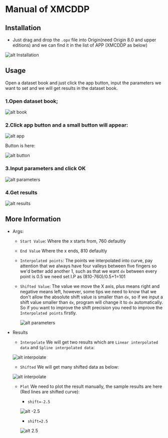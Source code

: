 # Manual of XMCDDP
## Installation
- Just drag and drop the `.opx` file into Origin(need Origin 8.0 and upper editions) and we can find it in the list of APP (XMCDDP as below)

![alt Installation](https://github.com/Airscker/XMCD_NSRL/blob/main/img/app.jpg?raw=true)
## Usage
Open a dataset book and just click the app button, input the parameters we want to set and we will get results in the dataset book.

### 1.Open dataset book;
![alt book](https://github.com/Airscker/XMCD_NSRL/blob/main/img/book.jpg?raw=true)
### 2.Click app button and a small button will appear:
![alt app](https://github.com/Airscker/XMCD_NSRL/blob/main/img/click.jpg?raw=true)

Button is here:

![alt button](https://github.com/Airscker/XMCD_NSRL/blob/main/img/button.jpg?raw=true)
### 3.Input parameters and click OK
![alt parameters](https://github.com/Airscker/XMCD_NSRL/blob/main/img/sample.jpg?raw=true)
### 4.Get results
![alt results](https://github.com/Airscker/XMCD_NSRL/blob/main/img/res.jpg?raw=true)

## More Information
- Args:
	- `Start Value`:
	Where the x starts from, 760 defaultly
	
	- `End Value`
	Where the x ends, 810 defaultly
	
	- `Interpolated points`:
	The points we interpolated into curve, pay attention that we always have four valleys between five fingers so we'd better add another 1, such as that we want `dx` between every point is 0.5 we need set I.P as (810-760)/0.5+1=101
	
	- `Shifted Value`: 
	  The value we move the X axis, plus means right and negative means left, however, some tips we need to know that we don't allow the absolute shift value is smaller than `dx`, so if we input a shift value smaller than `dx`, program will change it to `dx` automatically. So if you want to improve the shift precision you need to improve the `Interpolated points` firstly.
	  
	  ![alt parameters](https://github.com/Airscker/XMCD_NSRL/blob/main/img/sample.jpg?raw=true)

- Results
	- `Interpolate`
	We will get two results which are `Linear interpolated data` and `Spline interpolated data`:
	
	![alt interpolate](https://github.com/Airscker/XMCD_NSRL/blob/main/img/inter.jpg?raw=true)
	
	- `Shifted`
	We will get many shifted data as below:
	
	![alt interpolate](https://github.com/Airscker/XMCD_NSRL/blob/main/img/shift.jpg?raw=true)
	
	- `Plot`
		We need to plot the result manually, the sample results are here (Red lines are shifted curve):
		- `shift=-2.5`
		
		![alt -2.5](https://github.com/Airscker/XMCD_NSRL/blob/main/img/-2.5.jpg?raw=true)
		
		- `shift=2.5`
		
		![alt 2.5](https://github.com/Airscker/XMCD_NSRL/blob/main/img/2.5.jpg?raw=true)